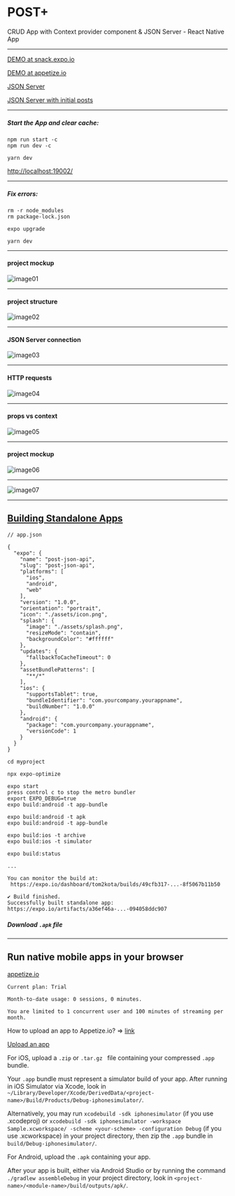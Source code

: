 # POST+ 
CRUD App with Context provider component & JSON Server - React Native App

--------------------


[DEMO at snack.expo.io](https://snack.expo.io/@webdevelop/post+)

[DEMO at appetize.io](https://appetize.io/app/dhvtx75hrmupz73mnf0t0wb17r?device=nexus5&scale=75&orientation=portrait&osVersion=8.1)

[JSON Server](https://stream-json-server.herokuapp.com/)

[JSON Server with initial posts](https://stream-json-server.herokuapp.com/posts)


--------------------

##### Start the App and clear cache:
```
npm run start -c
npm run dev -c

yarn dev
```


[http://localhost:19002/](http://localhost:19002/)

--------------------

##### Fix errors:
``` 
rm -r node_modules
rm package-lock.json

expo upgrade

yarn dev
```

--------------------

#### project mockup


![image01](./docs/blog01.png)

--------------------

#### project structure


![image02](./docs/blog02.png)

--------------------

#### JSON Server connection


![image03](./docs/blog03.png)

--------------------

#### HTTP requests


![image04](./docs/blog04.png)

--------------------

#### props vs context

![image05](./docs/blog05.png)

--------------------

#### project mockup


![image06](./docs/blog06.png)

--------------------

![image07](./docs/blog07.png)


--------------------
 

## [Building Standalone Apps](https://docs.expo.io/distribution/building-standalone-apps/)

``` 
// app.json

{
  "expo": {
    "name": "post-json-api",
    "slug": "post-json-api",
    "platforms": [
      "ios",
      "android",
      "web"
    ],
    "version": "1.0.0",
    "orientation": "portrait",
    "icon": "./assets/icon.png",
    "splash": {
      "image": "./assets/splash.png",
      "resizeMode": "contain",
      "backgroundColor": "#ffffff"
    },
    "updates": {
      "fallbackToCacheTimeout": 0
    },
    "assetBundlePatterns": [
      "**/*"
    ],
    "ios": {
      "supportsTablet": true,
      "bundleIdentifier": "com.yourcompany.yourappname",
      "buildNumber": "1.0.0"
    },
    "android": {
      "package": "com.yourcompany.yourappname",
      "versionCode": 1
    }
  }
}
```


``` 
cd myproject

npx expo-optimize

expo start
press control c to stop the metro bundler
export EXPO_DEBUG=true
expo build:android -t app-bundle
```

``` 
expo build:android -t apk
expo build:android -t app-bundle
```

``` 
expo build:ios -t archive
expo build:ios -t simulator
```

``` 
expo build:status

...

You can monitor the build at:
 https://expo.io/dashboard/tom2kota/builds/49cfb317-...-8f5067b11b50

✔ Build finished.
Successfully built standalone app: https://expo.io/artifacts/a36ef46a-...-094058ddc907

```

 ##### Download ```.apk``` file
 
 
--------


## Run native mobile apps in your browser

[appetize.io](https://appetize.io/)

```
Current plan: Trial

Month-to-date usage: 0 sessions, 0 minutes.

You are limited to 1 concurrent user and 100 minutes of streaming per month. 
```
How to upload an app to Appetize.io? => [link](https://support.appetize.io/help/how-to-upload-an-app-to-appetize-io)



[Upload an app](https://appetize.io/upload)


For iOS, upload a ```.zip``` or ```.tar.gz ``` file containing your compressed ```.app``` bundle.

Your ```.app``` bundle must represent a simulator build of your app. After running in iOS Simulator via Xcode, look in
```~/Library/Developer/Xcode/DerivedData/<project-name>/Build/Products/Debug-iphonesimulator/```.

Alternatively, you may run ```xcodebuild -sdk iphonesimulator``` (if you use .xcodeproj)
or ```xcodebuild -sdk iphonesimulator -workspace Sample.xcworkspace/ -scheme <your-scheme> -configuration Debug``` (if you use .xcworkspace) in your project directory, then zip the ```.app``` bundle in ```build/Debug-iphonesimulator/```.

For Android, upload the ```.apk``` containing your app.

After your app is built, either via Android Studio or by running the command ```./gradlew assembleDebug``` in your project directory, look in ```<project-name>/<module-name>/build/outputs/apk/```. 

